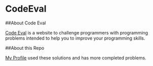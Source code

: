 # CodeEval

##About Code Eval

[Code Eval](https://www.codeeval.com) is a website to challenge programmers
with programming problems intended to help you to improve your programming
skills.

##About this Repo

[My Profile](http://www.codeeval.com/profile/mjs486/) used these solutions and has more completed problems.
